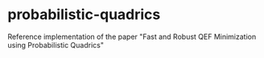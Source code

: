 # probabilistic-quadrics
Reference implementation of the paper "Fast and Robust QEF Minimization using Probabilistic Quadrics"
